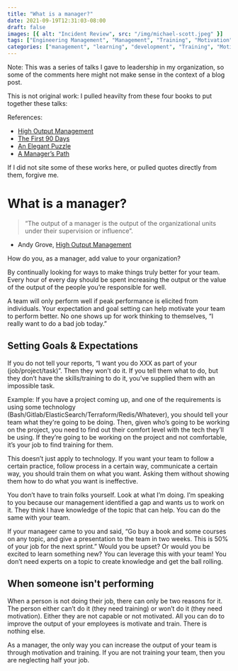 ```yaml
---
title: "What is a manager?"
date: 2021-09-19T12:31:03-08:00
draft: false
images: [{ alt: "Incident Review", src: "/img/michael-scott.jpeg" }]
tags: ["Engineering Management", "Management", "Training", "Motivation", "Performance"]
categories: ["management", "learning", "development", "Training", "Motivation", "Performance"]
---
```


Note: This was a series of talks I gave to leadership in my organization, so some of the comments here might not make sense in the context of a blog post.

This is not original work: I pulled heavilty from these four books to put together these talks:

References:
* [High Output Management](https://amzn.to/3sb9E6A)
* [The First 90 Days](https://amzn.to/3S9NR9S)
* [An Elegant Puzzle](https://amzn.to/3s7wGLt)
* [A Manager’s Path](https://amzn.to/3MJ99tM)

If I did not site some of these works here, or pulled quotes directly from them, forgive me.

# What is a manager?

> “The output of a manager is the output of the organizational units under their supervision or influence”.
- Andy Grove, [High Output Management](https://amzn.to/3Dw1oUF)

How do you, as a manager, add value to your organization?

By continually looking for ways to make things truly better for your team. Every hour of every day should be spent increasing the output or the value of the output of the people you’re responsible for well.

A team will only perform well if peak performance is elicited from individuals. Your expectation and goal setting can help motivate your team to perform better.  No one shows up for work thinking to themselves, “I really want to do a bad job today.”

## Setting Goals & Expectations

If you do not tell your reports, “I want you do XXX as part of your (job/project/task)”. Then they won’t do it. If you tell them what to do, but they don’t have the skills/training to do it, you’ve supplied them with an impossible task.

Example: If you have a project coming up, and one of the requirements is using some technology (Bash/Gitlab/ElasticSearch/Terraform/Redis/Whatever), you should tell your team what they're going to be doing. Then, given who’s going to be working on the project, you need to find out their comfort level with the tech they’ll be using. If they’re going to be working on the project and not comfortable, it’s your job to find training for them.

This doesn’t just apply to technology. If you want your team to follow a certain practice, follow process in a certain way, communicate a certain way, you should train them on what you want. Asking them without showing them how to do what you want is ineffective.

You don’t have to train folks yourself. Look at what I’m doing. I’m speaking to you because our management identified a gap and wants us to work on it. They think I have knowledge of the topic that can help. You can do the same with your team.

If your manageer came to you and said, “Go buy a book and some courses on any topic, and give a presentation to the team in two weeks. This is 50% of your job for the next sprint.” Would you be upset? Or would you be excited to learn something new? You can leverage this with your team! You don’t need experts on a topic to create knowledge and get the ball rolling.

## When someone isn't performing

When a person is not doing their job, there can only be two reasons for it. The person either can’t do it (they need training) or won’t do it (they need motivation). Either they are not capable or not motivated. All you can do to improve the output of your employees is motivate and train. There is nothing else.

As a manager, the only way you can increase the output of your team is through motivation and training. If you are not training your team, then you are neglecting half your job.
